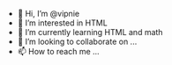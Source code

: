 - 👋 Hi, I’m @vipnie
- 👀 I’m interested in HTML
- 🌱 I’m currently learning HTML and math
- 💞️ I’m looking to collaborate on ...
- 📫 How to reach me ...

<!---
vipnie/vipnie is a ✨ special ✨ repository because its `README.md` (this file) appears on your GitHub profile.
You can click the Preview link to take a look at your changes.
--->
